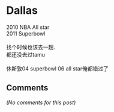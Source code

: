 # Dallas

<div id="msgcns!9884D0A402622CB2!4416" class="bvMsg"> 2010 NBA All star<br />2011 Superbowl<br /><br />找个时候也该去一趟.<br />都还没去过tamu<br /><br />休斯敦04 superbowl 06 all star俺都错过了<br /></div>

## Comments

*(No comments for this post)*
